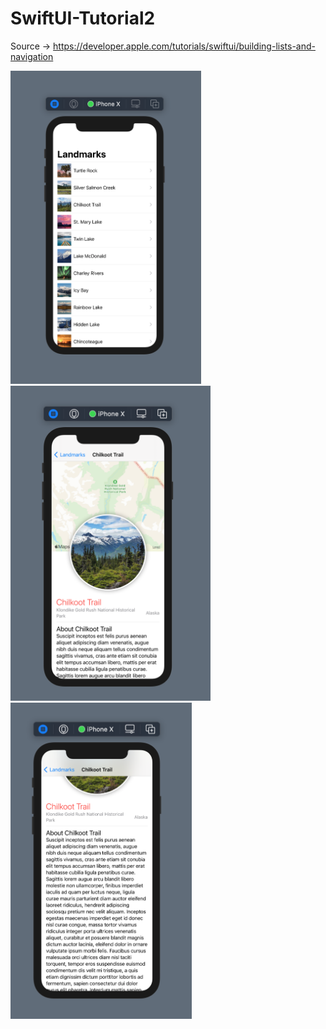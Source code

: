 # SwiftUI-Tutorial2
Source -> https://developer.apple.com/tutorials/swiftui/building-lists-and-navigation

<p float="left">
  <img src="https://github.com/harunozdemir/SwiftUI-Tutorials/blob/main/Tutorial2/Landmarks/Images/list.png" width="305">
  <img src="https://github.com/harunozdemir/SwiftUI-Tutorials/blob/main/Tutorial2/Landmarks/Images/detail1.png" width="320">
  <img src="https://github.com/harunozdemir/SwiftUI-Tutorials/blob/main/Tutorial2/Landmarks/Images/detail2.png" width="290">
</p>
